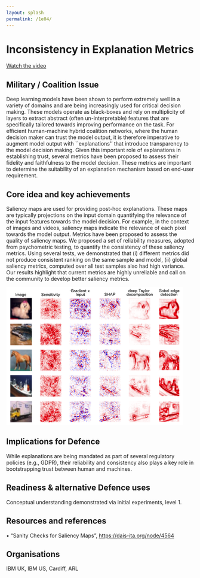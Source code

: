 ```yaml
---
layout: splash
permalink: /1e04/
---
```


# Inconsistency in Explanation Metrics

[Watch the video](https://ibm.box.com/v/Showcase-1e04-video)

## Military / Coalition Issue
Deep learning models have been shown to perform extremely well in a variety of domains and are being increasingly used for critical decision making. These models operate as black-boxes and rely on multiplicity of layers to extract abstract (often un-interpretable) features that are specifically tailored towards improving performance on the task. For efficient human-machine hybrid coalition networks, where the human decision maker can trust the model output, it is therefore imperative to augment model output with ``explanations’’ that introduce transparency to the model decision making. Given this important role of explanations in establishing trust, several metrics have been proposed to assess their fidelity and faithfulness to the model decision. These metrics are important to determine the suitability of an explanation mechanism based on end-user requirement.

## Core idea and key achievements
Saliency maps are used for providing post-hoc explanations. These maps are typically projections on the input domain quantifying the relevance of the input features towards the model decision. For example, in the context of images and videos, saliency maps indicate the relevance of each pixel towards the model output. Metrics have been proposed to assess the quality of saliency maps. We proposed a set of reliability measures, adopted from psychometric testing, to quantify the consistency of these saliency metrics. Using several tests, we demonstrated that (i) different metrics did not produce consistent ranking on the same sample and model, (ii) global saliency metrics, computed over all test samples also had high variance. Our results highlight that current metrics are highly unreliable and call on the community to develop better saliency metrics.

![image info](/dais/achievements/images/1e04-fig1.png)

## Implications for Defence
While explanations are being mandated as part of several regulatory policies (e.g., GDPR), their reliability and consistency also plays a key role in bootstrapping trust between human and machines. 


## Readiness & alternative Defence uses
Conceptual understanding demonstrated via initial experiments, level 1.

<!-- ![image info](/dais/achievements/images/1a02_figure1.jpg) -->

## Resources and references
•	“Sanity Checks for Saliency Maps”, https://dais-ita.org/node/4564 

## Organisations
IBM UK, IBM US, Cardiff, ARL
